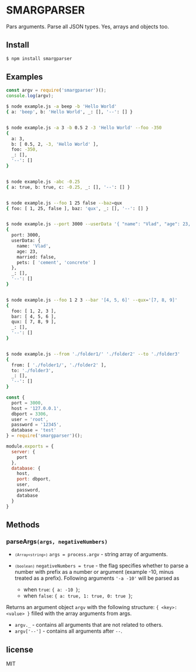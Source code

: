# SMARGPARSER
Pars arguments. Parse all JSON types. Yes, arrays and objects too.

## Install
```bash
$ npm install smargparser
```

## Examples
```js
const argv = require('smargparser')();
console.log(argv);
```
```bash
$ node example.js -a beep -b 'Hello World'
{ a: 'beep', b: 'Hello World', _: [], '--': [] }


$ node example.js -a 3 -b 0.5 2 -3 'Hello World' --foo -350
{
  a: 3,
  b: [ 0.5, 2, -3, 'Hello World' ],
  foo: -350,
  _: [],
  '--': []
}


$ node example.js -abc -0.25
{ a: true, b: true, c: -0.25, _: [], '--': [] }


$ node example.js --foo 1 25 false --baz=qux
{ foo: [ 1, 25, false ], baz: 'qux', _: [], '--': [] }


$ node example.js --port 3000 --userData '{ "name": "Vlad", "age": 23, "married": false, "pets": ["cement", "concrete"] }'
{
  port: 3000,
  userData: {
    name: 'Vlad',
    age: 23,
    married: false,
    pets: [ 'cement', 'concrete' ]
  },
  _: [],
  '--': []
}


$ node example.js --foo 1 2 3 --bar '[4, 5, 6]' --qux='[7, 8, 9]'
{
  foo: [ 1, 2, 3 ],
  bar: [ 4, 5, 6 ],
  qux: [ 7, 8, 9 ],
  _: [],
  '--': []
}


$ node example.js --from './folder1/' './folder2' --to './folder3'
{
  from: [ './folder1/', './folder2' ],
  to: './folder3',
  _: [],
  '--': []
}
```
```js
const {
  port = 3000,
  host = '127.0.0.1',
  dbport = 3306,
  user = 'root',
  password = '12345',
  database = 'test'
} = require('smargparser')();

module.exports = {
  server: {
    port
  },
  database: {
    host,
    port: dbport,
    user,
    password,
    database
  }
}
```

## Methods
### **parseArgs`(args, negativeNumbers)`**
* <small>`(Array<string>)`</small> `args = process.argv` - string array of arguments.

* <small>`(boolean)`</small> `negativeNumbers = true` - the flag specifies whether to parse
a number with prefix as a number or argument (example -10, minus treated as a prefix).
Following arguments `'-a -10'` will be parsed as
  * when `true`: `{ a: -10 }`;
  * when `false`: `{ a: true, 1: true, 0: true }`;

Returns an argument object `argv` with the following
structure: `{ <key>: <value> }` filled with the array arguments from args.
  * `argv._` - contains all arguments that are not related to others.
  * `argv['--']` - contains all arguments after `--`.

## license
MIT
